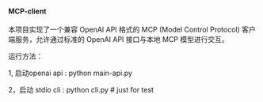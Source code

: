 #### MCP-client
本项目实现了一个兼容 OpenAI API 格式的 MCP (Model Control Protocol) 客户端服务，允许通过标准的 OpenAI API 接口与本地 MCP 模型进行交互。


运行方法：

1, 启动openai api :  python main-api.py

2，启动 stdio cli  :  python cli.py   # just for test